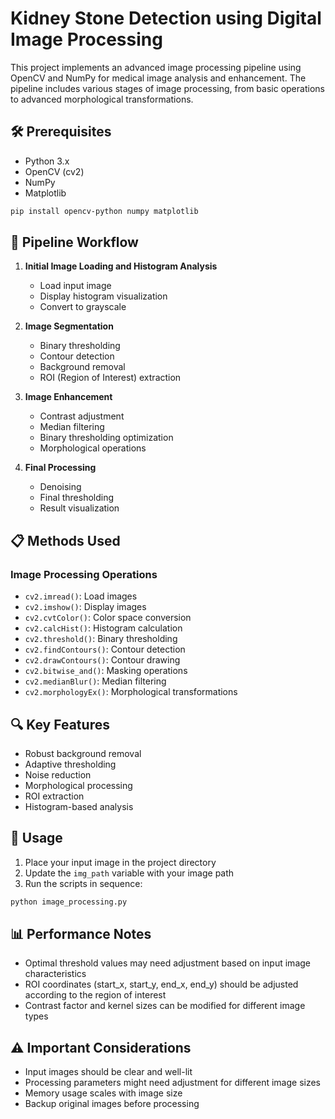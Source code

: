 # Kidney Stone Detection using Digital Image Processing

This project implements an advanced image processing pipeline using OpenCV and NumPy for medical image analysis and enhancement. The pipeline includes various stages of image processing, from basic operations to advanced morphological transformations.

## 🛠️ Prerequisites

- Python 3.x
- OpenCV (cv2)
- NumPy
- Matplotlib

```bash
pip install opencv-python numpy matplotlib
```

## 🔄 Pipeline Workflow

1. **Initial Image Loading and Histogram Analysis**
   - Load input image
   - Display histogram visualization
   - Convert to grayscale

2. **Image Segmentation**
   - Binary thresholding
   - Contour detection
   - Background removal
   - ROI (Region of Interest) extraction

3. **Image Enhancement**
   - Contrast adjustment
   - Median filtering
   - Binary thresholding optimization
   - Morphological operations

4. **Final Processing**
   - Denoising
   - Final thresholding
   - Result visualization

## 📋 Methods Used

### Image Processing Operations
- `cv2.imread()`: Load images
- `cv2.imshow()`: Display images
- `cv2.cvtColor()`: Color space conversion
- `cv2.calcHist()`: Histogram calculation
- `cv2.threshold()`: Binary thresholding
- `cv2.findContours()`: Contour detection
- `cv2.drawContours()`: Contour drawing
- `cv2.bitwise_and()`: Masking operations
- `cv2.medianBlur()`: Median filtering
- `cv2.morphologyEx()`: Morphological transformations

## 🔍 Key Features

- Robust background removal
- Adaptive thresholding
- Noise reduction
- Morphological processing
- ROI extraction
- Histogram-based analysis

## 🚀 Usage

1. Place your input image in the project directory
2. Update the `img_path` variable with your image path
3. Run the scripts in sequence:
```python
python image_processing.py
```

## 📊 Performance Notes

- Optimal threshold values may need adjustment based on input image characteristics
- ROI coordinates (start_x, start_y, end_x, end_y) should be adjusted according to the region of interest
- Contrast factor and kernel sizes can be modified for different image types

## ⚠️ Important Considerations

- Input images should be clear and well-lit
- Processing parameters might need adjustment for different image sizes
- Memory usage scales with image size
- Backup original images before processing
